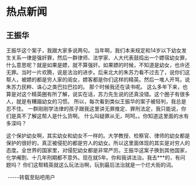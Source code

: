 # 热点新闻

## 王振华

王振华这个案子，我跟大家多说两句。
当年啊，我们本来规定和14岁以下幼女发生关系一律是强奸罪，然后一群律师、法学家、人大代表鼓捣出一个嫖宿幼女罪，什么意思呢？就是如果是嫖，就不算强奸。如果嫖的时候，不知道是幼女，也许还无罪。当时一片欢腾，说是法治的进步。后来北大的朱苏力看不过去了，说你们这帮人，被嫖的都是穷人家的闺女，嫖客都是你们这样的精英。然后一堆人开骂，说朱苏力民粹、诛心之类巴拉巴拉的。
那个时候我还在读书呢。
这么多年下来，也算是对这个精英圈有所了解，说实在话，苏力先生说的还真没错。这个圈子有很多人，就是有糟蹋幼女的习惯。
所以，每次看到类似王振华的案子被轻判，我总是忍不住。
一群刚刚学法律的孩子跟我这里讲无罪推定、罪刑法定，我只能说，你们是真不了解这帮人是什么货啊。
什么叫疑罪从无，呵呵。。你知道这里面的水有多深吗？

这个保护幼女啊，其实幼女和幼女不一样的。大学教授、检察官、律师的幼女都是保护的很好的，真正被侵犯的都是穷人的幼女。所以这里面体现的其实是对穷人的态度。全世界的国家里，对侵犯幼女都是非常严厉。王振华这案子换到其他国家，化学阉割、十几年刑期都不意外。现在就5年。你和我讲法治。我去***的，有问题吗？
你们这帮精英就这么玩法治啊，玩到最后法治就是一个烂大街的词。

​																																			-----转载至贴吧用户